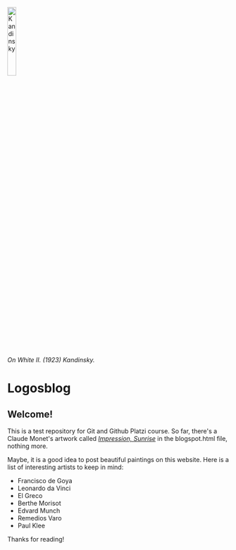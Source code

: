 <a href="https://imgur.com/CCQDFHI"><img src="https://imgur.com/CCQDFHI.jpg" width="20%" alt="Kandinsky"></a>

*On White II. (1923) Kandinsky.*
  
# Logosblog

## Welcome!

This is a test repository for Git and Github Platzi course.
So far, there's a Claude Monet's artwork called 
[*Impression, Sunrise*](https://en.wikipedia.org/wiki/Impression,_Sunrise) in the blogspot.html file, nothing more. 

Maybe, it is a good idea to post beautiful paintings on this website.
Here is a list of interesting artists to keep in mind:
- Francisco de Goya
- Leonardo da Vinci
- El Greco
- Berthe Morisot
- Edvard Munch
- Remedios Varo
- Paul Klee

Thanks for reading!